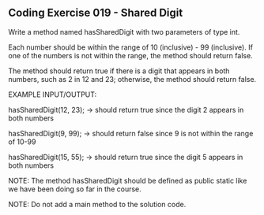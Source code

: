 ## Coding Exercise 019 - Shared Digit

Write a method named hasSharedDigit with two parameters of type int. 

Each number should be within the range of 10 (inclusive) - 99 (inclusive). If one of the numbers is not within the range, the method should return false.

The method should return true if there is a digit that appears in both numbers, such as 2 in 12 and 23; otherwise, the method should return false.



EXAMPLE INPUT/OUTPUT:

hasSharedDigit(12, 23); → should return true since the digit 2 appears in both numbers

hasSharedDigit(9, 99); → should return false since 9 is not within the range of 10-99

hasSharedDigit(15, 55); → should return true since the digit 5 appears in both numbers



NOTE: The method hasSharedDigit​ should be defined as public static like we have been doing so far in the course.

NOTE: Do not add a main method to the solution code.